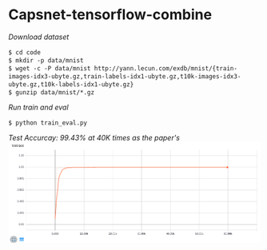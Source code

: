 # Capsnet-tensorflow-combine



*Download dataset*

```
$ cd code
$ mkdir -p data/mnist
$ wget -c -P data/mnist http://yann.lecun.com/exdb/mnist/{train-images-idx3-ubyte.gz,train-labels-idx1-ubyte.gz,t10k-images-idx3-ubyte.gz,t10k-labels-idx1-ubyte.gz}
$ gunzip data/mnist/*.gz
```

*Run train and eval*
```
$ python train_eval.py
```

*Test Accurcay: 99.43% at 40K times as the paper's*
![test_cc](code/test_acc.png)

